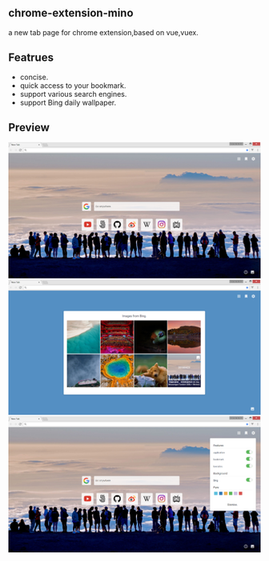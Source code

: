 ## chrome-extension-mino

a new tab page for chrome extension,based on vue,vuex.

## Featrues
- concise.
- quick access to your bookmark.
- support various search engines.
- support Bing daily wallpaper.

## Preview

![](https://github.com/Lemonreds/chrome-extension-mino/blob/master/preview/main.png)
![](https://github.com/Lemonreds/chrome-extension-mino/blob/master/preview/gallery.png)
![](https://github.com/Lemonreds/chrome-extension-mino/blob/master/preview/setting.png)